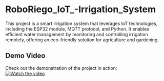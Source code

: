 # RoboRiego_IoT_-Irrigation_System  
This project is a smart irrigation system that leverages IoT technologies, including the ESP32 module, MQTT protocol, and Python. It enables efficient water management by monitoring and controlling irrigation remotely, offering an eco-friendly solution for agriculture and gardening.  

## Demo Video  
Check out the demonstration of the project in action:  
[![Watch the video]([https://img.youtube.com/vi/VIDEO_ID/maxresdefault.jpg)](https://www.youtube.com/watch?v=VIDEO_ID](https://drive.google.com/file/d/1IosGOSxjfQZY-l_mxdxeEBSaT2jP0kag/view?usp=sharing))  
